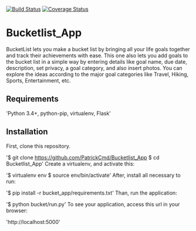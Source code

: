 [![Build Status](https://travis-ci.org/PatrickCmd/Bucketlist_App.svg?branch=master)](https://travis-ci.org/PatrickCmd/Bucketlist_App)
[![Coverage Status](https://coveralls.io/repos/github/PatrickCmd/Bucketlist_App/badge.svg?branch=master)](https://coveralls.io/github/PatrickCmd/Bucketlist_App?branch=master)
# Bucketlist_App
BucketList lets you make a bucket list by bringing all your life goals together and track their achievements
with ease. This one also lets you add goals to the bucket list in a simple way by entering details like goal
name, due date, description, set privacy, a goal category, and also insert photos. You can explore the ideas
according to the major goal categories like Travel, Hiking, Sports, Entertainment, etc.

## Requirements

'Python 3.4+, python-pip, virtualenv, Flask'

## Installation

First, clone this repository.

'$ git clone https://github.com/PatrickCmd/Bucketlist_App
$ cd Bucketlist_App'
Create a virtualenv, and activate this:

'$ virtualenv env 
$ source env/bin/activate'
After, install all necessary to run:

'$ pip install -r bucket_app/requirements.txt'
Than, run the application:

'$ python bucket/run.py'
To see your application, access this url in your browser:

'http://localhost:5000'
